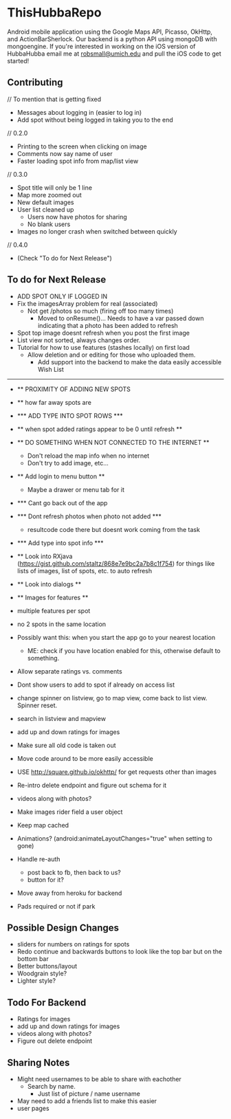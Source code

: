 ThisHubbaRepo
=============

Android mobile application using the Google Maps API, Picasso, OkHttp, and ActionBarSherlock. Our backend is a python API using mongoDB with mongoengine. If you're interested in working on the iOS version of HubbaHubba email me at robsmall@umich.edu and pull the iOS code to get started!

Contributing
------------
// To mention that is getting fixed
- Messages about logging in (easier to log in)
- Add spot without being logged in taking you to the end

// 0.2.0
- Printing to the screen when clicking on image
- Comments now say name of user
- Faster loading spot info from map/list view

// 0.3.0
- Spot title will only be 1 line
- Map more zoomed out
- New default images
- User list cleaned up
	- Users now have photos for sharing
	- No blank users
- Images no longer crash when switched between quickly

// 0.4.0
- (Check "To do for Next Release")


To do for Next Release
------------
- ADD SPOT ONLY IF LOGGED IN
- Fix the imagesArray problem for real (associated)
	- Not get /photos so much (firing off too many times)
		- Moved to onResume()... Needs to have a var passed down
		  indicating that a photo has been added to refresh
- Spot top image doesnt refresh when you post the first image
- List view not sorted, always changes order.
- Tutorial for how to use features (stashes locally) on first load
	- Allow deletion and or editing for those who uploaded them.
		- Add support into the backend to make the data easily accessible
Wish List
------------
- ** PROXIMITY OF ADDING NEW SPOTS
- ** how far away spots are
- *** ADD TYPE INTO SPOT ROWS ***
- ** when spot added ratings appear to be 0 until refresh **
- ** DO SOMETHING WHEN NOT CONNECTED TO THE INTERNET **
    - Don't reload the map info when no internet
    - Don't try to add image, etc...
- ** Add login to menu button **
	- Maybe a drawer or menu tab for it
- *** Cant go back out of the app
- *** Dont refresh photos when photo not added ***
	- resultcode code there but doesnt work coming from the task
- *** Add type into spot info ***

- ** Look into RXjava (https://gist.github.com/staltz/868e7e9bc2a7b8c1f754)
    for things like lists of images, list of spots, etc. to auto refresh
- ** Look into dialogs **
- ** Images for features **
- multiple features per spot
- no 2 spots in the same location
- Possibly want this: when you start the app go to your nearest location
	- ME: check if you have location enabled for this, otherwise default to something.
- Allow separate ratings vs. comments
- Dont show users to add to spot if already on access list
- change spinner on listview, go to map view, come back to list view. Spinner reset.
- search in listview and mapview
- add up and down ratings for images
- Make sure all old code is taken out
- Move code around to be more easily accessible
- USE http://square.github.io/okhttp/ for get requests other than images
- Re-intro delete endpoint and figure out schema for it
- videos along with photos?
- Make images rider field a user object
- Keep map cached
- Animations?
    (android:animateLayoutChanges="true" when setting to gone) 
- Handle re-auth
	- post back to fb, then back to us?
	- button for it?
- Move away from heroku for backend
- Pads required or not if park

Possible Design Changes
------------
- sliders for numbers on ratings for spots
- Redo continue and backwards buttons to look like the top bar but on the bottom bar
- Better buttons/layout
- Woodgrain style?
- Lighter style?

Todo For Backend
------------
- Ratings for images
- add up and down ratings for images
- videos along with photos?
- Figure out delete endpoint


Sharing Notes
------------
- Might need usernames to be able to share with eachother
	- Search by name.
		- Just list of picture / name username
- May need to add a friends list to make this easier
- user pages